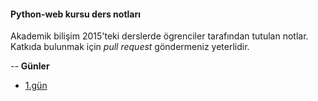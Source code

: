 #### Python-web kursu ders notları

Akademik bilişim 2015'teki derslerde ögrenciler tarafından tutulan notlar. Katkıda bulunmak için *pull request* göndermeniz yeterlidir.

--
**Günler**
* <a href="https://github.com/ab2015-python-web/ders-notlari/blob/master/gun-1.md">1.gün</a>

